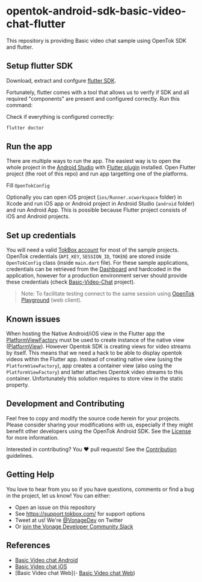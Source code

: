 # opentok-android-sdk-basic-video-chat-flutter

This repository is providing Basic video chat sample using OpenTok SDK and flutter.

## Setup flutter SDK

Download, extract and confgure [flutter SDK](https://flutter.dev/docs/get-started/install).

Fortunately, flutter comes with a tool that allows us to verify if SDK and all required "components" are present and configured correctly. Run this command:

Check if everything is configured correctly:

```cmd
flutter doctor
```

## Run the app

There are multiple ways to run the app. The easiest way is to open the whole project in the [Android Studio](https://developer.android.com/studio) with [Flutter plugin](https://flutter.dev/docs/development/tools/android-studio) installed. Open Flutter project (the root of this repo) and run app targetting one of the platforms.

Fill `OpenTokConfig`

Optionally you can open iOS project (`ios/Runner.xcworkspace` folder) in Xcode and run iOS app or Android project in Android Studio (`android` folder) and run Android App. This is possible because Flutter project consists of iOS and Android projects.

## Set up credentials

You will need a valid [TokBox account](https://tokbox.com/account/user/signup) for most of the sample projects. OpenTok credentials (`API_KEY`, `SESSION_ID`, `TOKEN`) are stored inside `OpenTokConfig` class (inside `main.dart` file). For these sample applications, credentials can be retrieved from the [Dashboard](https://dashboard.tokbox.com/projects) and hardcoded in the application, however for a production environment server should provide these credentials (check [Basic-Video-Chat](/Basic-Video-Chat) project). 

> Note: To facilitate testing connect to the same session using [OpenTok Playground](https://tokbox.com/developer/tools/playground/) (web client).
## Known issues

When hosting the Native Android/iOS view in the Flutter app the [PlatformViewFactory](https://api.flutter.dev/javadoc/io/flutter/plugin/platform/PlatformViewFactory.html) must be used to create instance of the native view ([PlatformView](https://flutter.dev/docs/development/platform-integration/platform-views)). However Opentok SDK is creating views for video streams by itself. This means that we need a hack to be able to display opentok videos within the Flutter app. Instead of creating native view (using the `PlatformViewFactory`), app creates a container view (also using the `PlatformViewFactory`) and latter attaches Opentok video streams to this container. Unfortunately this solution requires to store view in the static property.

## Development and Contributing

Feel free to copy and modify the source code herein for your projects. Please consider sharing your modifications with us, especially if they might benefit other developers using the OpenTok Android SDK. See the [License](LICENSE) for more information.

Interested in contributing? You :heart: pull requests! See the 
[Contribution](CONTRIBUTING.md) guidelines.

## Getting Help

You love to hear from you so if you have questions, comments or find a bug in the project, let us know! You can either:

- Open an issue on this repository
- See <https://support.tokbox.com/> for support options
- Tweet at us! We're [@VonageDev](https://twitter.com/VonageDev) on Twitter
- Or [join the Vonage Developer Community Slack](https://developer.nexmo.com/community/slack)


## References

- [Basic Video chat Android](https://github.com/opentok/opentok-android-sdk-samples/tree/main/Basic-Video-Chat)
- [Basic Video chat iOS](https://github.com/opentok/opentok-ios-sdk-samples/tree/main/Basic-Video-Chat)
- [Basic Video chat Web](- [Basic Video chat Web](https://github.com/opentok/opentok-ios-sdk-samples/tree/main/Basic-Video-Chat))
